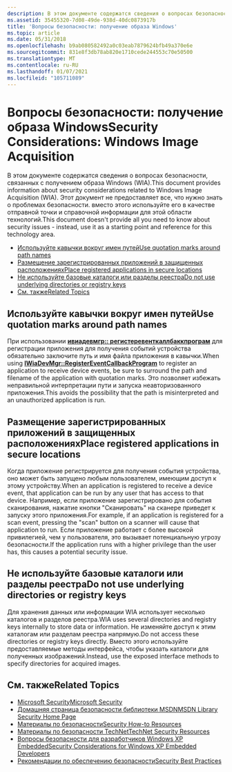 ```yaml
---
description: В этом документе содержатся сведения о вопросах безопасности, связанных с получением образа Windows (WIA).
ms.assetid: 35455320-7d08-49de-938d-40dc0873917b
title: 'Вопросы безопасности: получение образа Windows'
ms.topic: article
ms.date: 05/31/2018
ms.openlocfilehash: b9ab080582492a0c03eab7879624bfb49a370e6e
ms.sourcegitcommit: 831e8f3db78ab820e1710cede244553c70e50500
ms.translationtype: MT
ms.contentlocale: ru-RU
ms.lasthandoff: 01/07/2021
ms.locfileid: "105711089"
---
```

# <a name="security-considerations-windows-image-acquisition"></a><span data-ttu-id="5c7b9-103">Вопросы безопасности: получение образа Windows</span><span class="sxs-lookup"><span data-stu-id="5c7b9-103">Security Considerations: Windows Image Acquisition</span></span>

<span data-ttu-id="5c7b9-104">В этом документе содержатся сведения о вопросах безопасности, связанных с получением образа Windows (WIA).</span><span class="sxs-lookup"><span data-stu-id="5c7b9-104">This document provides information about security considerations related to Windows Image Acquisition (WIA).</span></span> <span data-ttu-id="5c7b9-105">Этот документ не предоставляет все, что нужно знать о проблемах безопасности. вместо этого используйте его в качестве отправной точки и справочной информации для этой области технологий.</span><span class="sxs-lookup"><span data-stu-id="5c7b9-105">This document doesn't provide all you need to know about security issues - instead, use it as a starting point and reference for this technology area.</span></span>

-   [<span data-ttu-id="5c7b9-106">Используйте кавычки вокруг имен путей</span><span class="sxs-lookup"><span data-stu-id="5c7b9-106">Use quotation marks around path names</span></span>](#use-quotation-marks-around-path-names)
-   [<span data-ttu-id="5c7b9-107">Размещение зарегистрированных приложений в защищенных расположениях</span><span class="sxs-lookup"><span data-stu-id="5c7b9-107">Place registered applications in secure locations</span></span>](#place-registered-applications-in-secure-locations)
-   [<span data-ttu-id="5c7b9-108">Не используйте базовые каталоги или разделы реестра</span><span class="sxs-lookup"><span data-stu-id="5c7b9-108">Do not use underlying directories or registry keys</span></span>](#do-not-use-underlying-directories-or-registry-keys)
-   [<span data-ttu-id="5c7b9-109">См. также</span><span class="sxs-lookup"><span data-stu-id="5c7b9-109">Related Topics</span></span>](#related-topics)

## <a name="use-quotation-marks-around-path-names"></a><span data-ttu-id="5c7b9-110">Используйте кавычки вокруг имен путей</span><span class="sxs-lookup"><span data-stu-id="5c7b9-110">Use quotation marks around path names</span></span>

<span data-ttu-id="5c7b9-111">При использовании [**ивиадевмгр:: регистеревенткаллбаккпрограм**](/windows/desktop/api/wia_xp/nf-wia_xp-iwiadevmgr-registereventcallbackprogram) для регистрации приложения для получения событий устройства обязательно заключите путь и имя файла приложения в кавычки.</span><span class="sxs-lookup"><span data-stu-id="5c7b9-111">When using [**IWiaDevMgr::RegisterEventCallbackProgram**](/windows/desktop/api/wia_xp/nf-wia_xp-iwiadevmgr-registereventcallbackprogram) to register an application to receive device events, be sure to surround the path and filename of the application with quotation marks.</span></span> <span data-ttu-id="5c7b9-112">Это позволяет избежать неправильной интерпретации пути и запуска неавторизованного приложения.</span><span class="sxs-lookup"><span data-stu-id="5c7b9-112">This avoids the possibility that the path is misinterpreted and an unauthorized application is run.</span></span>

## <a name="place-registered-applications-in-secure-locations"></a><span data-ttu-id="5c7b9-113">Размещение зарегистрированных приложений в защищенных расположениях</span><span class="sxs-lookup"><span data-stu-id="5c7b9-113">Place registered applications in secure locations</span></span>

<span data-ttu-id="5c7b9-114">Когда приложение регистрируется для получения события устройства, оно может быть запущено любым пользователем, имеющим доступ к этому устройству.</span><span class="sxs-lookup"><span data-stu-id="5c7b9-114">When an application is registered to receive a device event, that application can be run by any user that has access to that device.</span></span> <span data-ttu-id="5c7b9-115">Например, если приложение зарегистрировано для события сканирования, нажатие кнопки "Сканировать" на сканере приведет к запуску этого приложения.</span><span class="sxs-lookup"><span data-stu-id="5c7b9-115">For example, if an application is registered for a scan event, pressing the "scan" button on a scanner will cause that application to run.</span></span> <span data-ttu-id="5c7b9-116">Если приложение работает с более высокой привилегией, чем у пользователя, это вызывает потенциальную угрозу безопасности.</span><span class="sxs-lookup"><span data-stu-id="5c7b9-116">If the application runs with a higher privilege than the user has, this causes a potential security issue.</span></span>

## <a name="do-not-use-underlying-directories-or-registry-keys"></a><span data-ttu-id="5c7b9-117">Не используйте базовые каталоги или разделы реестра</span><span class="sxs-lookup"><span data-stu-id="5c7b9-117">Do not use underlying directories or registry keys</span></span>

<span data-ttu-id="5c7b9-118">Для хранения данных или информации WIA использует несколько каталогов и разделов реестра.</span><span class="sxs-lookup"><span data-stu-id="5c7b9-118">WIA uses several directories and registry keys internally to store data or information.</span></span> <span data-ttu-id="5c7b9-119">Не изменяйте доступ к этим каталогам или разделам реестра напрямую.</span><span class="sxs-lookup"><span data-stu-id="5c7b9-119">Do not access these directories or registry keys directly.</span></span> <span data-ttu-id="5c7b9-120">Вместо этого используйте предоставляемые методы интерфейса, чтобы указать каталоги для полученных изображений.</span><span class="sxs-lookup"><span data-stu-id="5c7b9-120">Instead, use the exposed interface methods to specify directories for acquired images.</span></span>

## <a name="related-topics"></a><span data-ttu-id="5c7b9-121">См. также</span><span class="sxs-lookup"><span data-stu-id="5c7b9-121">Related Topics</span></span>

-   [<span data-ttu-id="5c7b9-122">Microsoft Security</span><span class="sxs-lookup"><span data-stu-id="5c7b9-122">Microsoft Security</span></span>](https://www.microsoft.com/security/)
-   [<span data-ttu-id="5c7b9-123">Домашняя страница безопасности библиотеки MSDN</span><span class="sxs-lookup"><span data-stu-id="5c7b9-123">MSDN Library Security Home Page</span></span>](https://msdn.microsoft.com/security/default.aspx)
-   [<span data-ttu-id="5c7b9-124">Материалы по безопасности</span><span class="sxs-lookup"><span data-stu-id="5c7b9-124">Security How-to Resources</span></span>](https://www.microsoft.com/technet/solutionaccelerators/howto/sechow.mspx)
-   [<span data-ttu-id="5c7b9-125">Материалы по безопасности TechNet</span><span class="sxs-lookup"><span data-stu-id="5c7b9-125">TechNet Security Resources</span></span>](https://technet.microsoft.com/security/default.aspx)
-   <span data-ttu-id="5c7b9-126">[Вопросы безопасности для разработчиков Windows XP Embedded](/previous-versions/ms838345(v=msdn.10))</span><span class="sxs-lookup"><span data-stu-id="5c7b9-126">[Security Considerations for Windows XP Embedded Developers](/previous-versions/ms838345(v=msdn.10))</span></span>
-   [<span data-ttu-id="5c7b9-127">Рекомендации по обеспечению безопасности</span><span class="sxs-lookup"><span data-stu-id="5c7b9-127">Security Best Practices</span></span>](../secbp/best-practices-for-the-security-apis.md)

 

 
